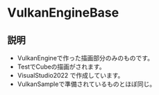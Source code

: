 # VulkanEngineBase
## 説明
- VulkanEngineで作った描画部分のみのものです。
- TestでCubeの描画がされます。
- VisualStudio2022 で作成しています。
- VulkanSampleで準備されているものとほぼ同じ。
